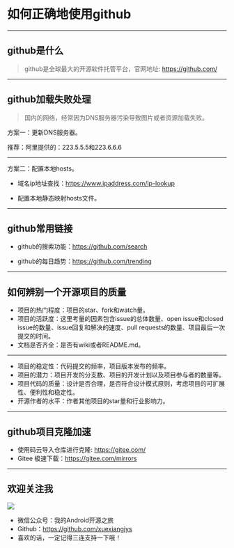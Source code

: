 # 如何正确地使用github

---

## github是什么

> github是全球最大的开源软件托管平台，官网地址: https://github.com/

---

## github加载失败处理

> 国内的网络，经常因为DNS服务器污染导致图片或者资源加载失败。

方案一：更新DNS服务器。

推荐：阿里提供的：223.5.5.5和223.6.6.6

---

方案二：配置本地hosts。

* 域名ip地址查找：https://www.ipaddress.com/ip-lookup

* 配置本地静态映射hosts文件。

---

## github常用链接

* github的搜索功能：https://github.com/search

* github的每日趋势：https://github.com/trending

---

## 如何辨别一个开源项目的质量

* 项目的热门程度：项目的star、fork和watch量。
* 项目的活跃度：这里考量的因素包含issue的总体数量、open issue和closed issue的数量、issue回复和解决的速度、pull requests的数量、项目最后一次提交的时间。
* 文档是否齐全：是否有wiki或者README.md。

---

* 项目的稳定性：代码提交的频率，项目版本发布的频率。
* 项目的潜力：项目开发的分支数、项目的开发计划以及项目参与者的数量等。
* 项目代码的质量：设计是否合理，是否符合设计模式原则，考虑项目的可扩展性、便利性和稳定性。
* 开源作者的水平：作者其他项目的star量和行业影响力。

---

## github项目克隆加速

* 使用码云导入仓库进行克隆: https://gitee.com/
* Gitee 极速下载：https://gitee.com/mirrors

---

## 欢迎关注我

![](https://ss.im5i.com/2021/06/14/6tqAU.png)

* 微信公众号：我的Android开源之旅
* Github：https://github.com/xuexiangjys
* 喜欢的话，一定记得三连支持一下哦！
